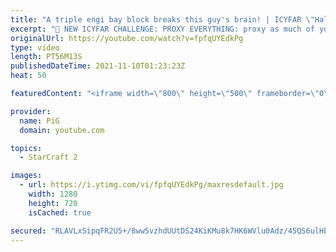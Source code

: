 ```yaml
---
title: "A triple engi bay block breaks this guy's brain! | ICYFAR \"Halloween\" - StarCraft 2"
excerpt: "🤯 NEW ICYFAR CHALLENGE: PROXY EVERYTHING: proxy as much of your stuff as you can - try to have as few buildings as possible in your bases. Send submissions to eonblu95@gmail.com as attachment AND only ICYFAR as the subject. Max 1 replay per person. Latest submission is on the 30th November -- 🤯 In"
originalUrl: https://youtube.com/watch?v=fpfqUYEdkPg
type: video
length: PT56M13S
publishedDateTime: 2021-11-10T01:23:23Z
heat: 50

featuredContent: "<iframe width=\"800\" height=\"500\" frameborder=\"0\" src=\"https://www.youtube.com/embed/fpfqUYEdkPg\" allow=\"accelerometer; autoplay; encrypted-media; gyroscope; picture-in-picture\" allowfullscreen></iframe>"

provider:
  name: PiG
  domain: youtube.com

topics:
  - StarCraft 2

images:
  - url: https://i.ytimg.com/vi/fpfqUYEdkPg/maxresdefault.jpg
    width: 1280
    height: 720
    isCached: true

secured: "RLAVLxSipqFR2U5+/8ww5vzhdUUtDS24KiKMu8k7HK6WVlu0Adz/45QS6ulHER2Fiym3jQ8NeeFFAfYOsmJtL7d5ZgbiK1tNRjXhCwMQgLbGlYgvQ1VZVhdXnp+/jLZl2w3tGynPU5nrsIWIVO9phsZogHb1dLCVpgajrXezoqFtEgmczAdwDr0cSVjtYnG6gayF1NCO8eBHJBslmV5sP2LOHzimuUz/0iyGJ8eGD/82Bi1v6f95aUcppVSbAjlREF12DMtZf7OpW58XlKucWpBARP9vGM5dT06FIXG+h3dR3P+LkwEiNXgvj+pl8Jlu3LN0P/iAoEGQU8NKr+nSx47PP4bRp6k00K9/7no77sRccg7pUEVr7gf7PeeALurwu2mnT/oV0e/I/fRu37+zMm8LxV89uYPsSvCfu+lipn8=;N/RkXFkjzsV1D0L3+1i8dA=="
---
```



